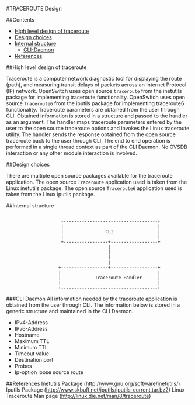 #TRACEROUTE Design

##Contents
   - [High level design of traceroute](#high-level-design-of-traceroute)
   - [Design choices](#design-choices)
   - [Internal structure](#internal-structure)
       - [CLI-Daemon](#cli-daemon)
   - [References](#references)

##High level design of traceroute

Traceroute is a computer network diagnostic tool for displaying the route (path), and measuring transit delays of packets
across an Internet Protocol (IP) network.
OpenSwitch uses open source `traceroute` from the inetutils package for implementing traceroute functionality.
OpenSwitch uses open source `traceroute6` from the iputils package for implementing traceroute6 functionality.
Traceroute parameters are obtained from the user through CLI.
Obtained information is stored in a structure and passed to the handler as an argument.
The handler maps traceroute parameters entered by the user to the open source traceroute options and invokes the Linux traceroute utility.
The handler sends the response obtained from the open source traceroute back to the user through CLI.
The end to end operation is performed in a single thread context as part of the CLI Daemon.
No OVSDB interaction or any other module interaction is involved.

##Design choices

There are multiple open source packages available for the traceroute application.
The open source `Traceroute` application used is taken from the Linux inetutils package.
The open source `Traceroute6` application used is taken from the Linux iputils package.

##Internal structure

```

                     +------------------------------------+
                     |                                    |
                     |                CLI                 |
                     |                                    |
                     +-----------------+------------------+
                                       |
                                       |
                                       |
                                       |
                    +------------------+------------------+
                    |                                     |
                    |             Traceroute Handler      |
                    |                                     |
                    +-------------------------------------+

```

###CLI Daemon
All information needed by the traceroute application is obtained from the user through CLI.
The information below is stored in a generic structure and maintained in the CLI Daemon.

* IPv4-Address
* IPv6-Address
* Hostname
* Maximum TTL
* Minimum TTL
* Timeout value
* Destination port
* Probes
* Ip-option loose source route



##References
Inetutils Package (http://www.gnu.org/software/inetutils/)
Iputils Package   (http://www.skbuff.net/iputils/iputils-current.tar.bz2)
Linux Traceroute Man page (http://linux.die.net/man/8/traceroute)
